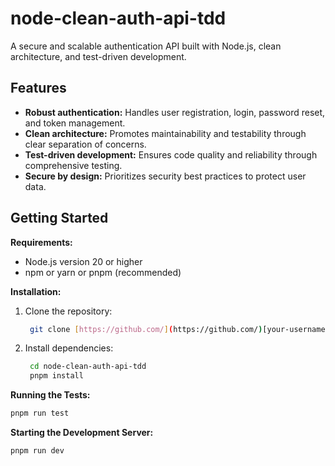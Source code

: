 # node-clean-auth-api-tdd

A secure and scalable authentication API built with Node.js, clean architecture, and test-driven development.

## Features

- **Robust authentication:** Handles user registration, login, password reset, and token management.
- **Clean architecture:** Promotes maintainability and testability through clear separation of concerns.
- **Test-driven development:** Ensures code quality and reliability through comprehensive testing.
- **Secure by design:** Prioritizes security best practices to protect user data.

## Getting Started

**Requirements:**

- Node.js version 20 or higher
- npm or yarn or pnpm (recommended)

**Installation:**

1. Clone the repository:

   ```bash
    git clone [https://github.com/](https://github.com/)[your-username]/node-clean-auth-api-tdd.git
   ```

2. Install dependencies:

   ```bash
    cd node-clean-auth-api-tdd
    pnpm install
   ```

**Running the Tests:**

```bash
pnpm run test
```

**Starting the Development Server:**

```bash
pnpm run dev
```
